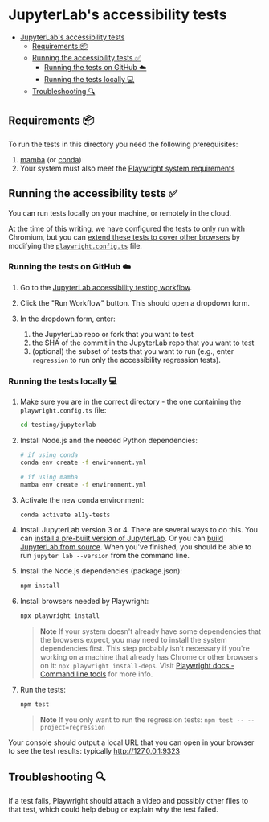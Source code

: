 # JupyterLab's accessibility tests

- [JupyterLab's accessibility tests](#jupyterlabs-accessibility-tests)
  - [Requirements 📦](#requirements-)
  - [Running the accessibility tests ✅](#running-the-accessibility-tests-)
    - [Running the tests on GitHub ☁️](#running-the-tests-on-github-️)
    - [Running the tests locally 💻](#running-the-tests-locally-)
  - [Troubleshooting 🔍](#troubleshooting-)

## Requirements 📦

To run the tests in this directory you need the following prerequisites:

1. [mamba](https://github.com/mamba-org/mamba) (or [conda](https://docs.conda.io/projects/conda/en/latest/commands/install.html))
1. Your system must also meet the [Playwright system requirements](https://playwright.dev/docs/library#system-requirements)

## Running the accessibility tests ✅

You can run tests locally on your machine, or remotely in the cloud.

At the time of this writing, we have configured the tests to only run with
Chromium, but you can
[extend these tests to cover other browsers](https://github.com/MarcusFelling/demo.playwright/blob/main/accessibility/playwright.config.ts)
by modifying the [`playwright.config.ts`](testing/jupyterlab/playwright.config.ts) file.

### Running the tests on GitHub ☁️

1. Go to the [JupyterLab accessibility testing
   workflow](https://github.com/Quansight-Labs/jupyter-a11y-testing/actions/workflows/accessibility-test-jupyterlab.yml).

2. Click the "Run Workflow" button. This should open a dropdown form.

3. In the dropdown form, enter:

   1.  the JupyterLab repo or fork that you want to test
   2.  the SHA of the commit in the JupyterLab repo that you want to test
   3.  (optional) the subset of tests that you want to run (e.g., enter
       `regression` to run only the accessibility regression tests).

### Running the tests locally 💻

1. Make sure you are in the correct directory - the one containing the `playwright.config.ts` file:

   ```bash
   cd testing/jupyterlab
   ```

2. Install Node.js and the needed Python dependencies:

   ```bash
   # if using conda
   conda env create -f environment.yml

   # if using mamba
   mamba env create -f environment.yml
   ```

3. Activate the new conda environment:

   ```bash
   conda activate a11y-tests
   ```

4. Install JupyterLab version 3 or 4. There are several ways to do this. You can
   [install a pre-built version of
   JupyterLab](https://jupyterlab.readthedocs.io/en/latest/getting_started/installation.html).
   Or you can [build JupyterLab from
   source](https://jupyterlab.readthedocs.io/en/latest/developer/contributing.html#installing-jupyterlab).
   When you've finished, you should be able to run `jupyter lab --version` from
   the command line.

5. Install the Node.js dependencies (package.json):

   ```bash
   npm install
   ```

6. Install browsers needed by Playwright:

   ```bash
   npx playwright install
   ```

   > **Note**
   > If your system doesn't already have some dependencies that the browsers
   expect, you may need to install the system dependencies first. This step
   probably isn't necessary if you're working on a machine that already has
   Chrome or other browsers on it: `npx playwright install-deps`. Visit
   [Playwright docs - Command line tools](https://playwright.dev/docs/cli) for
   more info.

7. Run the tests:

   ```bash
   npm test
   ```

   > **Note** If you only want to run the regression tests: `npm test --
   > --project=regression`

Your console should output a local URL that you can open in your browser to see
the test results: typically <http://127.0.0.1:9323>

## Troubleshooting 🔍

If a test fails, Playwright should attach a video and possibly other files to
that test, which could help debug or explain why the test failed.
